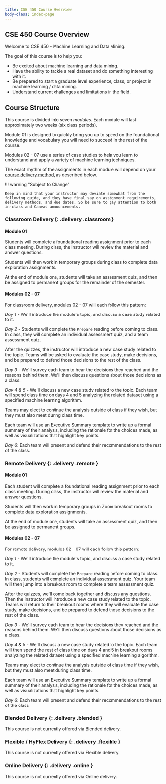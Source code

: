 ```yaml
---
title: CSE 450 Course Overview
body-class: index-page
---
```


## CSE 450 Course Overview

Welcome to CSE 450 - Machine Learning and Data Mining.

The goal of this course is to help you: 

* Be excited about machine learning and data mining.
* Have the ability to tackle a real dataset and do something interesting 
   with it.
* Be prepared to start a graduate level experience, class, or project in 
   machine learning / data mining.
* Understand current challenges and limitations in the field.

## Course Structure

This course is divided into seven *modules*. Each module will last approximately two weeks (six class periods). 

Module 01 is designed to quickly bring you up to speed on the foundational knowledge and vocabulary you will need to succeed in the rest of the course. 

Modules 02 - 07 use a series of case studies to help you learn to understand and apply a variety of machine learning techniques. 

The exact rhythm of the assignments in each module will depend on your [course delivery method](https://www.byui.edu/registration/when-do-i-register/fall-registration-guide), as described below.

!!! warning "Subject to Change"
	
	Keep in mind that your instructor may deviate somewhat from the following guide, and they have final say on assignment requirements, delivery methods, and due dates. So be sure to pay attention to both in-class and Canvas announcements.

### Classroom Delivery {: .delivery .classroom }

#### Module 01

Students will complete a foundational reading assignment prior to each class meeting. During class, the instructor will review the material and answer questions. 

Students will then work in temporary groups during class to complete data exploration assignments.

At the end of module one, students will take an assessment quiz, and then be assigned to permanent groups for the remainder of the semester.

#### Modules 02 - 07

For classroom delivery, modules 02 - 07 will each follow this pattern:

*Day 1* - We'll introduce the module's topic, and discuss a case study related to it.

*Day 2* - Students will complete the `Prepare` reading before coming to class. In class, they will complete an individual assessment quiz, and a team assessment quiz. 

After the quizzes, the instructor will introduce a new case study related to the topic. Teams will be asked to evaluate the case study, make decisions, and be prepared to defend those decisions to the rest of the class.

*Day 3* - We'll survey each team to hear the decisions they reached and the reasons behind them. We'll then discuss questions about those decisions as a class.

*Day 4 & 5* - We'll discuss a new case study related to the topic. Each team will spend class time on days 4 and 5 analyzing the related dataset using a specified machine learning algorithm. 

Teams may elect to continue the analysis outside of class if they wish, but they must also meet during class time.

Each team will use an Executive Summary template to write up a formal summary of their analysis, including the rationale for the choices made, as well as visualizations that highlight key points.

*Day 6*: Each team will present and defend their recommendations to the rest of the class.

### Remote Delivery {: .delivery .remote }

#### Module 01

Each student will complete a foundational reading assignment prior to each class meeting. During class, the instructor will review the material and answer questions. 

Students will then work in temporary groups in Zoom breakout rooms to complete data exploration assignments.

At the end of module one, students will take an assessment quiz, and then be assigned to permanent groups.

#### Modules 02 - 07

For remote delivery, modules 02 - 07 will each follow this pattern:

*Day 1* - We'll introduce the module's topic, and discuss a case study related to it.

*Day 2* - Students will complete the `Prepare` reading before coming to class. In class, students will complete an individual assessment quiz. Your team will then jump into a breakout room to complete a team assessment quiz. 

After the quizzes, we'll come back together and discuss any questions. Then the instructor will introduce a new case study related to the topic. Teams will return to their breakout rooms where they will evaluate the case study, make decisions, and be prepared to defend those decisions to the rest of the class.

*Day 3* - We'll survey each team to hear the decisions they reached and the reasons behind them. We'll then discuss questions about those decisions as a class.

*Day 4 & 5* - We'll discuss a new case study related to the topic. Each team will then spend the rest of class time on days 4 and 5 in breakout rooms analyzing the related dataset using a specified machine learning algorithm. 

Teams may elect to continue the analysis outside of class time if they wish, but they must also meet during class time.

Each team will use an Executive Summary template to write up a formal summary of their analysis, including the rationale for the choices made, as well as visualizations that highlight key points.

*Day 6*: Each team will present and defend their recommendations to the rest of the class


### Blended Delivery {: .delivery .blended }

This course is not currently offered via Blended delivery.

### Flexible / HyFlex Delivery {: .delivery .flexible }

This course is not currently offered via Flexible delivery.

### Online Delivery {: .delivery .online }

This course is not currently offered via Online delivery.

